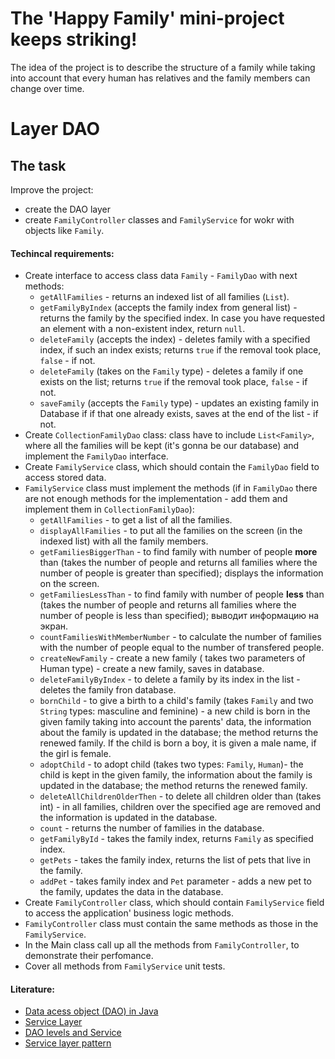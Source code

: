 # The 'Happy Family' mini-project keeps striking!

The idea of the project is to describe the structure of a family while taking into account that every human has relatives and the family members can change over time.

# Layer DAO
## The task

Improve the project:
- create the DAO layer
- create `FamilyController` classes and `FamilyService` for wokr with objects like `Family`.

#### Techincal requirements:
- Create interface to access class data  `Family` - `FamilyDao` with next methods:
    - `getAllFamilies` - returns an indexed list of all families    (`List`).
    - `getFamilyByIndex` (accepts the family index from general list) - returns the family by the specified index. In case you have requested an element with a non-existent index, return     `null`.
    - `deleteFamily` (accepts the index) - deletes family with a specified index, if such an index exists; returns `true` if the removal took place, `false` - if not.
    - `deleteFamily` (takes on the `Family` type) - deletes a family if one exists on the list; returns `true` if the removal took place, `false` - if not.
    - `saveFamily` (accepts the `Family` type) - updates an existing family in Database if if that one already exists, saves at the end of the list - if not.
- Create `CollectionFamilyDao` class: class have to include `List<Family>`, where all the families will be kept (it's gonna be our database) and implement the `FamilyDao` interface.
- Create `FamilyService` class, which should contain the `FamilyDao` field to access stored data.
- `FamilyService` class must implement the methods (if in `FamilyDao` there are not enough methods for the implementation - add them and implement them in `CollectionFamilyDao`):
    - `getAllFamilies` - to get a list of all the families.
    - `displayAllFamilies` - to put all the families on the screen (in the indexed list) with all the family members.
    - `getFamiliesBiggerThan` - to find family with number of people **more** than (takes the number of people and returns all families where the number of people is greater than specified); displays the information on the screen.
    - `getFamiliesLessThan` - to find family with number of people **less** than (takes the number of people and returns all families where the number of people is less than specified); выводит информацию на экран.
    - `countFamiliesWithMemberNumber` - to calculate the number of families with the number of people equal to the number of transfered people.
    - `createNewFamily` - create a new family ( takes two parameters of Human type) - create a new family, saves in database.
    - `deleteFamilyByIndex` - to delete a family by its index in the list - deletes the family fron database.
    - `bornChild` - to give a birth to a child's family (takes `Family` and two `String` types: masculine and feminine) - a new child is born in the given family taking into account the parents' data, the information about the family is updated in the database; the method returns the renewed family. If the child is born a boy, it is given a male name, if the girl is female.
    - `adoptChild` - to adopt child (takes two types: `Family`, `Human`)- the child is kept in the given family, the information about the family is updated in the database; the method returns the renewed family.
    - `deleteAllChildrenOlderThen` - to delete all children older than (takes int) - in all families, children over the specified age are removed and the information is updated in the database.
    - `count` - returns the number of families in the database.
    - `getFamilyById` - takes the family  index, returns `Family` as specified index.
    - `getPets` - takes the family index, returns the list of pets that live in the family.
    - `addPet` - takes family index and `Pet` parameter - adds a new pet to the family, updates the data in the database.
- Create `FamilyController` class, which should contain `FamilyService` field to access the application' business logic methods.
- `FamilyController` class must contain the same methods as those in the `FamilyService`.
- In the Main class call up all the methods from `FamilyController`, to demonstrate their perfomance.
- Cover all methods from `FamilyService` unit tests.

#### Literature:
- [Data acess object (DAO) in Java](https://www.baeldung.com/java-dao-pattern)
- [Service Layer](https://softwareengineering.stackexchange.com/questions/220909/service-layer-vs-dao-why-both)
- [DAO levels and Service](https://dzone.com/articles/unit-testing-dao-service-and-controller-in-spring)
- [Service layer pattern](https://en.wikipedia.org/wiki/Service_layer_pattern)

